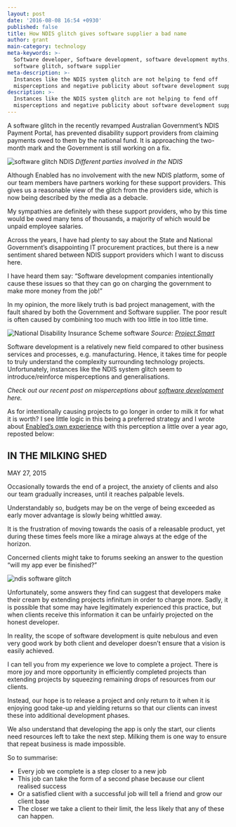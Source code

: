 ```yaml
---
layout: post
date: '2016-08-08 16:54 +0930'
published: false
title: How NDIS glitch gives software supplier a bad name
author: grant
main-category: technology
meta-keywords: >-
  Software developer, Software development, software development myths, NDIS,
  software glitch, software supplier
meta-description: >-
  Instances like the NDIS system glitch are not helping to fend off
  misperceptions and negative publicity about software development supplier.
description: >-
  Instances like the NDIS system glitch are not helping to fend off
  misperceptions and negative publicity about software development supplier.
---
```

A software glitch in the recently revamped Australian Government’s NDIS Payment Portal, has prevented disability support providers from claiming payments owed to them by the national fund. It is approaching the two-month mark and the Government is still working on a fix.

![software glitch NDIS]({{site.baseurl}}/images/img_ndis1.png)
*Different parties involved in the NDIS*

Although Enabled has no involvement with the new NDIS platform, some of our team members have partners working for these support providers.  This gives us a reasonable view of the glitch from the providers side, which is now being described by the media as a debacle.

My sympathies are definitely with these support providers, who by this time would be owed many tens of thousands, a majority of which would be unpaid employee salaries.

Across the years, I have had plenty to say about the State and National Government’s disappointing IT procurement practices, but there is a new sentiment shared between NDIS support providers which I want to discuss here. 

I have heard them say: “Software development companies intentionally cause these issues so that they can go on charging the government to make more money from the job!”

In my opinion, the more likely truth is bad project management, with the fault shared by both the Government and Software supplier. The poor result is often caused by combining too much with too little in too little time. 

![National Disability Insurance Scheme software]({{site.baseurl}}/images/img_ndis.png)
*Source: [Project Smart](https://www.projectsmart.co.uk/introduction-to-project-management.php)*

Software development is a relatively new field compared to other business services and processes, e.g. manufacturing. Hence, it takes time for people to truly understand the complexity surrounding technology projects. Unfortunately, instances like the NDIS system glitch seem to introduce/reinforce misperceptions and generalisations. 

_Check out our recent post on misperceptions about [software development](http://blog.enabled.com.au/myths-software-development/) here._

As for intentionally causing projects to go longer in order to milk it for what it is worth? I see little logic in this being a preferred strategy and I wrote about [Enabled’s own experience](http://thegbuffer.com/in-the-milking-shed-2/) with this perception a little over a year ago, reposted below:  


## IN THE MILKING SHED
MAY 27, 2015


Occasionally towards the end of a project, the anxiety of clients and also our team gradually increases, until it reaches palpable levels.

Understandably so, budgets may be on the verge of being exceeded as early mover advantage is slowly being whittled away.

It is the frustration of moving towards the oasis of a releasable product, yet during these times feels more like a mirage always at the edge of the horizon.

Concerned clients might take to forums seeking an answer to the question “will my app ever be finished?”

![ndis software glitch]({{site.baseurl}}/images/img_ndis2.jpg)

Unfortunately, some answers they find can suggest that developers make their cream by extending projects infinitum in order to charge more. Sadly, it is possible that some may have legitimately experienced this practice, but when clients receive this information it can be unfairly projected on the honest developer.

In reality, the scope of software development is quite nebulous and even very good work by both client and developer doesn’t ensure that a vision is easily achieved.

I can tell you from my experience we love to complete a project. There is more joy and more opportunity in efficiently completed projects than extending projects by squeezing remaining drops of resources from our clients.

Instead, our hope is to release a project and only return to it when it is enjoying good take-up and yielding returns so that our clients can invest these into additional development phases.

We also understand that developing the app is only the start, our clients need resources left to take the next step. Milking them is one way to ensure that repeat business is made impossible.

So to summarise:

- Every job we complete is a step closer to a new job
- This job can take the form of a second phase because our client realised success
- Or a satisfied client with a successful job will tell a friend and grow our client base
- The closer we take a client to their limit, the less likely that any of these can happen.
